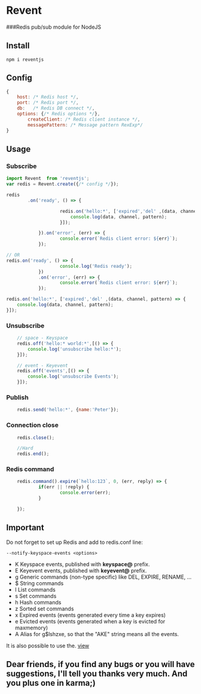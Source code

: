# Revent
###Redis pub/sub module for NodeJS

## Install

`npm i reventjs`

## Config
```js
{
  	host: /* Redis host */,
    port: /* Redis port */,
    db:   /* Redis DB connect */,
    options: {/* Redis options */},
		createClient: /* Redis client instance */,
		messagePattern: /* Message pattern RexExp*/
}
```


## Usage
### Subscribe
```js
import Revent  from 'reventjs';
var redis = Revent.create({/* config */});

redis
		.on('ready', () => {

					redis.on('hello:*', ['expired','del' ,(data, channel, pattern) => {
						console.log(data, channel, pattern);
					}]);

			}).on('error', (err) => {
					console.error(`Redis client error: ${err}`);
			});

// OR
redis.on('ready', () => {
					console.log('Redis ready');
			})
			.on('error', (err) => {
					console.error(`Redis client error: ${err}`);
			});

redis.on('hello:*', ['expired','del' ,(data, channel, pattern) => {
	console.log(data, channel, pattern);
}]);
```

### Unsubscribe
```js
	// space - Keyspace
	redis.off('hello:* world:*',[() => {
		console.log('unsubscribe hello:*');
	}]);

	// event - Keyevent
	redis.off('events',[() => {
		console.log('unsubscribe Events');
	}]);

```

### Publish
```js
	redis.send('hello:*', {name:'Peter'});
```

### Connection close
```js
	redis.close();

	//Hard
	redis.end();
```

### Redis command
```js
	redis.command().expire(`hello:123`, 0, (err, reply) => {
			if(err || !reply) {
					console.error(err);
			}

	});
```

## Important
Do not forget to set up Redis and add to redis.conf line:

 `--notify-keyspace-events <options>`

  - K     Keyspace events, published with __keyspace@<db>__ prefix.
  - E     Keyevent events, published with __keyevent@<db>__ prefix.
  - g     Generic commands (non-type specific) like DEL, EXPIRE, RENAME, ...
  - $     String commands
  - l     List commands
  - s     Set commands
  - h     Hash commands
  - z     Sorted set commands
  - x     Expired events (events generated every time a key expires)
  - e     Evicted events (events generated when a key is evicted for maxmemory)
  - A     Alias for g$lshzxe, so that the "AKE" string means all the events.

It is also possible to use the. [view](http://redis.io/topics/notifications)

## Dear friends, if you find any bugs or you will have suggestions, I'll tell you thanks very much. And you plus one in karma;)
